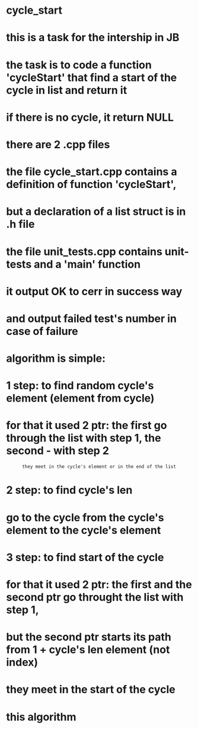 # cycle_start

# this is a task for the intership in JB

# the task is to code a function 'cycleStart' that find a start of the cycle in list and return it
# if there is no cycle, it return NULL

# there are 2 .cpp files

# the file cycle_start.cpp contains a definition of function 'cycleStart',
# but a declaration of a list struct is in .h file

# the file unit_tests.cpp contains unit-tests and a 'main' function
# it output OK to cerr in success way
# and output failed test's number in case of failure

# algorithm is simple:
# 1 step: to find random cycle's element (element from cycle)
#         for that it used 2 ptr: the first go through the list with step 1, the second - with step 2
          they meet in the cycle's element or in the end of the list
          
# 2 step: to find cycle's len
#         go to the cycle from the cycle's element to the cycle's element

# 3 step: to find start of the cycle
#         for that it used 2 ptr: the first and the second ptr go throught the list with step 1,
#         but the second ptr starts its path from 1 + cycle's len element (not index)
#         they meet in the start of the cycle

# this algorithm 
